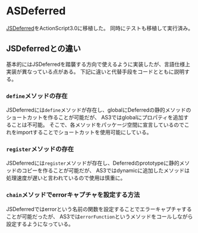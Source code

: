 # ASDeferred

[JSDeferred](https://github.com/cho45/jsdeferred)をActionScript3.0に移植した。
同時にテストも移植して実行済み。

## JSDeferredとの違い

基本的にはJSDeferredを踏襲する方向で使えるように実装したが、言語仕様上実装が異なっている点がある。
下記に違いと代替手段をコードとともに説明する。

### `define`メソッドの存在

JSDeferredには`define`メソッドが存在し、globalにDeferredの静的メソッドのショートカットを作ることが可能だが、
AS3ではglobalにプロパティを追加することは不可能。
そこで、各メソッドをパッケージ空間に宣言しているのでこれをimportすることでショートカットを使用可能にしている。

### `register`メソッドの存在

JSDeferredには`register`メソッドが存在し、Deferredのprototypeに静的メソッドのコピーを作ることが可能だが、
AS3ではdynamicに追加したメソッドは処理速度が遅いと言われているので使用は慎重に。

### `chain`メソッドでerrorキャプチャを設定する方法

JSDeferredではerrorという名前の関数を設定することでエラーキャプチャすることが可能だったが、
AS3では`errorFunction`というメソッドをコールしながら設定するようになっている。


